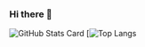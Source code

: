 ### Hi there 👋

![GitHub Stats Card](https://github-readme-stats.vercel.app/api?username=omooooori&count_private=true&theme=dracula)
[![Top Langs](https://github-readme-stats.vercel.app/api/top-langs/?username=omooooori&count_private=true&theme=dracula)

<!--
**omooooori/omooooori** is a ✨ _special_ ✨ repository because its `README.md` (this file) appears on your GitHub profile.

Here are some ideas to get you started:

- 🔭 I’m currently working on ...
- 🌱 I’m currently learning ...
- 👯 I’m looking to collaborate on ...
- 🤔 I’m looking for help with ...
- 💬 Ask me about ...
- 📫 How to reach me: ...
- 😄 Pronouns: ...
- ⚡ Fun fact: ...
-->
